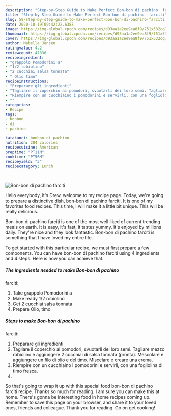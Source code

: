 ```yaml
---
description: "Step-by-Step Guide to Make Perfect Bon-bon di pachino  farciti"
title: "Step-by-Step Guide to Make Perfect Bon-bon di pachino  farciti"
slug: 59-step-by-step-guide-to-make-perfect-bon-bon-di-pachino-farciti
date: 2020-10-19T09:42:22.638Z
image: https://img-global.cpcdn.com/recipes/d93aa1a2ee9ea8f9/751x532cq70/bon-bon-di-pachino-farciti-recipe-main-photo.jpg
thumbnail: https://img-global.cpcdn.com/recipes/d93aa1a2ee9ea8f9/751x532cq70/bon-bon-di-pachino-farciti-recipe-main-photo.jpg
cover: https://img-global.cpcdn.com/recipes/d93aa1a2ee9ea8f9/751x532cq70/bon-bon-di-pachino-farciti-recipe-main-photo.jpg
author: Mabelle Jensen
ratingvalue: 4.2
reviewcount: 47836
recipeingredient:
- "grappolo Pomodorini a"
- "1/2 robiolino"
- "2 cucchiai salsa tonnata"
- " Olio timo"
recipeinstructions:
- "Preparare gli ingredienti"
- "Tagliare il coperchio ai pomodori, svuotarli dei loro semi. Tagliare mezzo robiolino e aggiungere 2 cucchiai di salsa tonnata (pronta). Mescolare e aggiungere un filo di olio e del timo. Miscelare e creare una crema."
- "Riempire con un cucchiaino i pomodorini e servirli, con una fogliolina di timo fresca."
- ""
categories:
- Recipe
tags:
- bonbon
- di
- pachino

katakunci: bonbon di pachino 
nutrition: 204 calories
recipecuisine: American
preptime: "PT11M"
cooktime: "PT56M"
recipeyield: "3"
recipecategory: Lunch

---
```



![Bon-bon di pachino 
farciti](https://img-global.cpcdn.com/recipes/d93aa1a2ee9ea8f9/751x532cq70/bon-bon-di-pachino-farciti-recipe-main-photo.jpg)

Hello everybody, it's Drew, welcome to my recipe page. Today, we're going to prepare a distinctive dish, bon-bon di pachino 
farciti. It is one of my favorites food recipes. This time, I will make it a little bit unique. This will be really delicious.

Bon-bon di pachino 
farciti is one of the most well liked of current trending meals on earth. It is easy, it's fast, it tastes yummy. It's enjoyed by millions daily. They're nice and they look fantastic. Bon-bon di pachino 
farciti is something that I have loved my entire life.




To get started with this particular recipe, we must first prepare a few components. You can have bon-bon di pachino 
farciti using 4 ingredients and 4 steps. Here is how you can achieve that.

<!--inarticleads1-->

##### The ingredients needed to make Bon-bon di pachino 
farciti:

1. Take grappolo Pomodorini a
1. Make ready 1/2 robiolino
1. Get 2 cucchiai salsa tonnata
1. Prepare  Olio, timo




<!--inarticleads2-->

##### Steps to make Bon-bon di pachino 
farciti:

1. Preparare gli ingredienti
1. Tagliare il coperchio ai pomodori, svuotarli dei loro semi. Tagliare mezzo robiolino e aggiungere 2 cucchiai di salsa tonnata (pronta). Mescolare e aggiungere un filo di olio e del timo. Miscelare e creare una crema.
1. Riempire con un cucchiaino i pomodorini e servirli, con una fogliolina di timo fresca.
1. 




So that's going to wrap it up with this special food bon-bon di pachino 
farciti recipe. Thanks so much for reading. I am sure you can make this at home. There's gonna be interesting food in home recipes coming up. Remember to save this page on your browser, and share it to your loved ones, friends and colleague. Thank you for reading. Go on get cooking!
